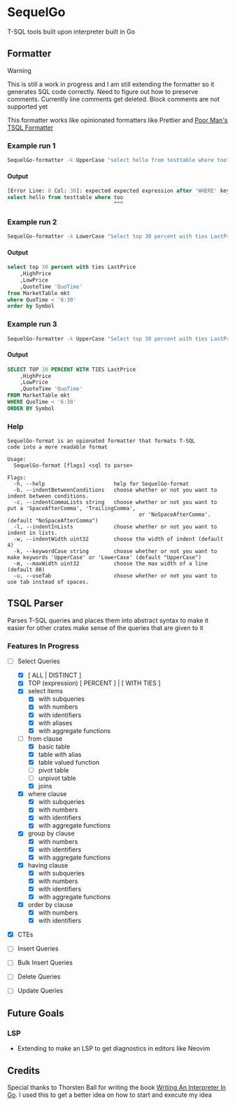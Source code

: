 # SequelGo

T-SQL tools built upon interpreter built in Go

## Formatter

>[!WARNING]
>
> This is still a work in progress and I am still extending the formatter so it generates
> SQL code correctly. Need to figure out how to preserve comments. Currently line comments get
> deleted. Block comments are not supported yet

This formatter works like opinionated formatters like Prettier and
  [Poor Man's TSQL Formatter](https://github.com/TaoK/PoorMansTSqlFormatter)

### Example run 1

```bash
SequelGo-formatter -k UpperCase "select hello from testtable where too"
```

#### Output

```sql
[Error Line: 0 Col: 38]: expected expected expression after 'WHERE' keyword
select hello from testtable where too
                                  ^^^
```

### Example run 2

```bash
SequelGo-formatter -k LowerCase "Select top 30 percent with ties LastPrice, HighPrice , LowPrice, QuoteTime 'QuoTime' from MarketTable mkt where 'QuoTime' < '6:30' oRDer By Symbol"
```

#### Output

```sql
select top 30 percent with ties LastPrice
    ,HighPrice
    ,LowPrice
    ,QuoteTime 'QuoTime'
from MarketTable mkt
where QuoTime < '6:30'
order by Symbol
```

### Example run 3

```bash 
SequelGo-formatter -k UpperCase "Select top 30 percent with ties LastPrice, HighPrice , LowPrice, QuoteTime 'QuoTime' from MarketTable mkt where 'QuoTime' < '6:30' oRDer By Symbol"
```

#### Output

```sql
SELECT TOP 30 PERCENT WITH TIES LastPrice
    ,HighPrice
    ,LowPrice
    ,QuoteTime 'QuoTime'
FROM MarketTable mkt
WHERE QuoTime < '6:30'
ORDER BY Symbol
```

### Help

```
SequelGo-format is an opionated formatter that formats T-SQL
code into a more readable format

Usage:
  SequelGo-format [flags] <sql to parse>

Flags:
  -h, --help                      help for SequelGo-format
  -b, --indentBetweenConditions   choose whether or not you want to indent between conditions.
  -c, --indentCommaLists string   choose whether or not you want to put a 'SpaceAfterComma', 'TrailingComma',
                                          or 'NoSpaceAfterComma'. (default "NoSpaceAfterComma")
  -l, --indentInLists             choose whether or not you want to indent in lists.
  -w, --indentWidth uint32        choose the width of indent (default 4)
  -k, --keywordCase string        choose whether or not you want to make keywords 'UpperCase' or 'LowerCase' (default "UpperCase")
  -m, --maxWidth uint32           choose the max width of a line (default 80)
  -u, --useTab                    choose whether or not you want to use tab instead of spaces.
```

## TSQL Parser

Parses T-SQL queries and places them into abstract syntax to make it easier for other crates
make sense of the queries that are given to it

### Features In Progress

- [ ] Select Queries

  - [x] \[ ALL | DISTINCT ]
  - [x] TOP (expression) \[ PERCENT ] | \[ WITH TIES ]
  - [x] select items
    - [x] with subqueries
    - [x] with numbers
    - [x] with identifiers
    - [x] with aliases
    - [x] with aggregate functions
  - [ ] from clause
    - [x] basic table
    - [x] table with alias
    - [x] table valued function
    - [ ] pivot table
    - [ ] unpivot table
    - [x] joins
  - [x] where clause
    - [x] with subqueries
    - [x] with numbers
    - [x] with identifiers
    - [x] with aggregate functions
  - [x] group by clause
    - [x] with numbers
    - [x] with identifiers
    - [x] with aggregate functions
  - [x] having clause
    - [x] with subqueries
    - [x] with numbers
    - [x] with identifiers
    - [x] with aggregate functions
  - [x] order by clause
    - [x] with numbers
    - [x] with identifiers

- [x] CTEs
- [ ] Insert Queries
- [ ] Bulk Insert Queries
- [ ] Delete Queries
- [ ] Update Queries

## Future Goals

### LSP

- Extending to make an LSP to get diagnostics in editors like Neovim

## Credits

Special thanks to Thorsten Ball for writing the book
[Writing An Interpreter In Go](https://interpreterbook.com/). I used this to get a better idea
on how to start and execute my idea
